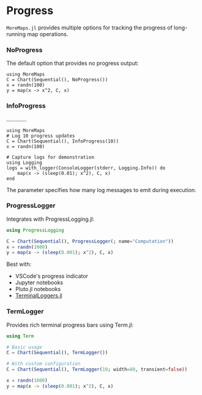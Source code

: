 # Progress


`MoreMaps.jl` provides multiple options for tracking the progress of long-running map operations.


### NoProgress

The default option that provides no progress output:

```@example MoreMaps
using MoreMaps
C = Chart(Sequential(), NoProgress())
x = randn(100)
y = map(x -> x^2, C, x)
```

### InfoProgress

.............

```@example MoreMaps
using MoreMaps
# Log 10 progress updates
C = Chart(Sequential(), InfoProgress(10))
x = randn(100)

# Capture logs for demonstration
using Logging
logs = with_logger(ConsoleLogger(stderr, Logging.Info)) do
    map(x -> (sleep(0.01); x^2), C, x)
end
```

The parameter specifies how many log messages to emit during execution.

### ProgressLogger

Integrates with ProgressLogging.jl:

```julia
using ProgressLogging

C = Chart(Sequential(), ProgressLogger(; name="Computation"))
x = randn(1000)
y = map(x -> (sleep(0.001); x^2), C, x)
```

Best with:
- VSCode's progress indicator
- Jupyter notebooks
- Pluto.jl notebooks
- [TerminalLoggers.jl](https://github.com/JuliaLogging/TerminalLoggers.jl)

### TermLogger

Provides rich terminal progress bars using Term.jl:

```julia
using Term

# Basic usage
C = Chart(Sequential(), TermLogger())

# With custom configuration
C = Chart(Sequential(), TermLogger(10; width=80, transient=false))

x = randn(1000)
y = map(x -> (sleep(0.001); x^2), C, x)
```